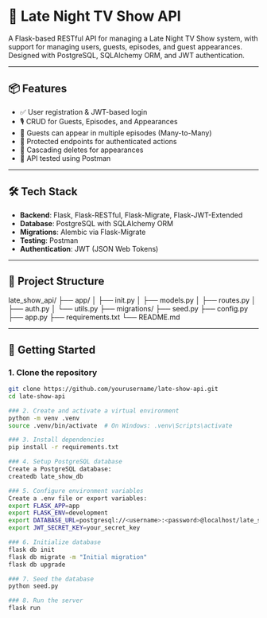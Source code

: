 # 🎤 Late Night TV Show API

A Flask-based RESTful API for managing a Late Night TV Show system, with support for managing users, guests, episodes, and guest appearances. Designed with PostgreSQL, SQLAlchemy ORM, and JWT authentication.

---

## 📦 Features

- ✅ User registration & JWT-based login
- 🎙️ CRUD for Guests, Episodes, and Appearances
- 🎥 Guests can appear in multiple episodes (Many-to-Many)
- 🔐 Protected endpoints for authenticated actions
- 🔄 Cascading deletes for appearances
- 🧪 API tested using Postman

---

## 🛠️ Tech Stack

- **Backend**: Flask, Flask-RESTful, Flask-Migrate, Flask-JWT-Extended
- **Database**: PostgreSQL with SQLAlchemy ORM
- **Migrations**: Alembic via Flask-Migrate
- **Testing**: Postman
- **Authentication**: JWT (JSON Web Tokens)

---

## 📁 Project Structure
late_show_api/
├── app/
│ ├── init.py
│ ├── models.py
│ ├── routes.py
│ ├── auth.py
│ └── utils.py
├── migrations/
├── seed.py
├── config.py
├── app.py
├── requirements.txt
└── README.md


---

## 🚀 Getting Started

### 1. Clone the repository

```bash
git clone https://github.com/yourusername/late-show-api.git
cd late-show-api

### 2. Create and activate a virtual environment
python -m venv .venv
source .venv/bin/activate  # On Windows: .venv\Scripts\activate

### 3. Install dependencies
pip install -r requirements.txt

### 4. Setup PostgreSQL database
Create a PostgreSQL database:
createdb late_show_db

### 5. Configure environment variables
Create a .env file or export variables:
export FLASK_APP=app
export FLASK_ENV=development
export DATABASE_URL=postgresql://<username>:<password>@localhost/late_show_db
export JWT_SECRET_KEY=your_secret_key

### 6. Initialize database
flask db init
flask db migrate -m "Initial migration"
flask db upgrade

### 7. Seed the database
python seed.py

### 8. Run the server
flask run



